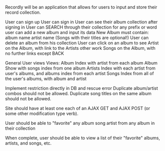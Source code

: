 Recordly will be an application that allows for users to input and store their record collection.

User can sign up
User can sign in
User can see their album collection after signing in
User can SEARCH through their collection for any prefix or word
user can add a new album and input its data
  New Album must contain: 
  album name
  artist name (Songs with their titles are optional!)
User can delete an album from his collection
User can click on an album to see 
  Artist on the Album, with link to the Artists other work
  Songs on the Album, with no further links except BACK

General User views
Views:
  Album Index with artist from each album
  Album Show with songs index from one album
  Artists Index with each artist from user's albums, 
    and albums index from each artist
  Songs Index from all of the user's albums, with album and artist

Implement restriction directly in DB and rescue error
  Duplicate album/artist combos should not be allowed.
  Duplicate song titles on the same album should not be allowed. 

Site should have at least one each of 
  an AJAX GET 
  and AJAX POST (or some other modification type verb).

User should be able to "favorite" any 
  album
  song
  artist
from any album in their collection 

When complete, user should be able to view a list of their "favorite" albums, artists, and songs, etc.